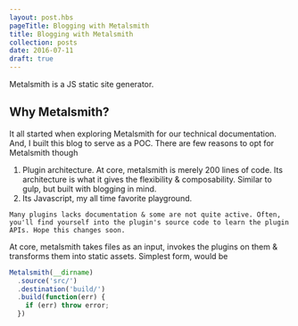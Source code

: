 ```yaml
---
layout: post.hbs
pageTitle: Blogging with Metalsmith
title: Blogging with Metalsmith
collection: posts
date: 2016-07-11
draft: true
---
```


Metalsmith is a JS static site generator.

## Why Metalsmith?

It all started when exploring Metalsmith for our technical documentation. And, I built this blog to serve as a POC. There are few reasons to opt for Metalsmith though

1. Plugin architecture. At core, metalsmith is merely 200 lines of code. Its architecture is what it gives the flexibility & composability. Similar to gulp, but built with blogging in mind.
2. Its Javascript, my all time favorite playground.

```callout-warning
Many plugins lacks documentation & some are not quite active. Often, you'll find yourself into the plugin's source code to learn the plugin APIs. Hope this changes soon.
```

At core, metalsmith takes files as an input, invokes the plugins on them & transforms them into static assets. Simplest form, would be

```js
Metalsmith(__dirname)
  .source('src/')
  .destination('build/')
  .build(function(err) {
    if (err) throw error;
  })
```

